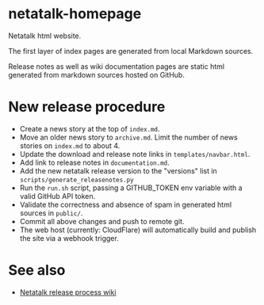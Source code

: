 # netatalk-homepage
Netatalk html website.

The first layer of index pages are generated from local Markdown sources.

Release notes as well as wiki documentation pages are static html generated from markdown sources hosted on GitHub.

# New release procedure
- Create a news story at the top of `index.md`.
- Move an older news story to `archive.md`. Limit the number of news stories on `index.md` to about 4.
- Update the download and release note links in `templates/navbar.html`.
- Add link to release notes in `documentation.md`.
- Add the new netatalk release version to the "versions" list in `scripts/generate_releasenotes.py`
- Run the `run.sh` script, passing a GITHUB_TOKEN env variable with a valid GitHub API token.
- Validate the correctness and absence of spam in generated html sources in `public/`.
- Commit all above changes and push to remote git.
- The web host (currently: CloudFlare) will automatically build and publish the site via a webhook trigger.

# See also
- [Netatalk release process wiki](https://github.com/Netatalk/netatalk/wiki/Developer-Notes#user-content-Making_a_release)
